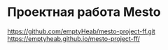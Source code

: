 # Проектная работа Mesto
https://github.com/emptyHeab/mesto-project-ff.git
https://emptyheab.github.io/mesto-project-ff/
